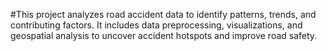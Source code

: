 #This project analyzes road accident data to identify patterns, trends, and contributing factors. It includes data preprocessing, visualizations, and geospatial analysis to uncover accident hotspots and improve road safety.
